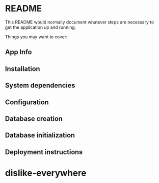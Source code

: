 # README

This README would normally document whatever steps are necessary to get the application up and running.

Things you may want to cover:

## App Info

## Installation

## System dependencies

## Configuration

## Database creation

## Database initialization

## Deployment instructions
# dislike-everywhere
